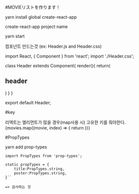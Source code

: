 #MOVIEリストを作ります！

yarn install global create-react-app

create-react-app project name

yarn start

컴포넌트 만드는것 (ex: Header.js and Header.css)

import React, { Component } from 'react';
import './Header.css';

class Header extends Component{
    render(){
        return(
            <h2>header</h2>
        )
    }
}

export default Header;


#key

리액트는 앨리먼트가 많을 경우(map사용 시) 고유한 키를 줘야한다.
          {movies.map((movie, index) => {
              return <Movie title={movie.title} poster={movie.poster} key={index}/>
          })}
          
          
          
#PropTypes

yarn add prop-types

    import PropTypes from 'prop-types';

    static propTypes = {
        title:PropTypes.string,
        poster:PropTypes.string,
    }``
    
    => 검사하는 것